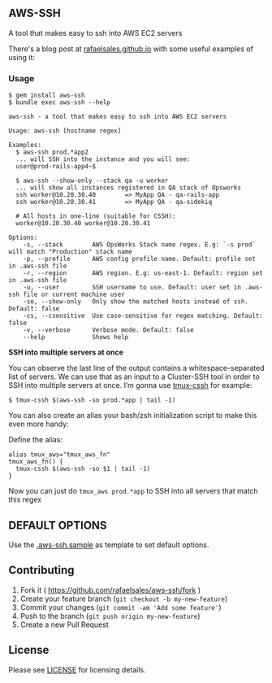 AWS-SSH
-----

A tool that makes easy to ssh into AWS EC2 servers

There's a blog post at [rafaelsales.github.io](https://rafaelsales.github.io/ruby/sqlite/threadsafe/concurrency/2015/08/18/aws-ssh/)
with some useful examples of using it:

### Usage

```
$ gem install aws-ssh
$ bundle exec aws-ssh --help

aws-ssh - a tool that makes easy to ssh into AWS EC2 servers

Usage: aws-ssh [hostname regex]

Examples:
  $ aws-ssh prod.*app2
  ... will SSH into the instance and you will see:
  user@prod-rails-app4~$

  $ aws-ssh --show-only --stack qa -u worker
  ... will show all instances registered in QA stack of Opsworks
  ssh worker@10.20.30.40        => MyApp QA - qa-rails-app
  ssh worker@10.20.30.41        => MyApp QA - qa-sidekiq

  # All hosts in one-line (suitable for CSSH):
  worker@10.20.30.40 worker@10.20.30.41

Options:
    -s, --stack        AWS OpsWorks Stack name regex. E.g: `-s prod` will match "Production" stack name
    -p, --profile      AWS config profile name. Default: profile set in .aws-ssh file
    -r, --region       AWS region. E.g: us-east-1. Default: region set in .aws-ssh file
    -u, --user         SSH username to use. Default: user set in .aws-ssh file or current machine user
    -so, --show-only   Only show the matched hosts instead of ssh. Default: false
    -cs, --csensitive  Use case-sensitive for regex matching. Default: false
    -v, --verbose      Verbose mode. Default: false
    --help             Shows help
```

**SSH into multiple servers at once**

You can observe the last line of the output contains a whitespace-separated list of servers. We can use that as an input to a Cluster-SSH tool in order to SSH into multiple servers at once. I’m gonna use [tmux-cssh](https://github.com/dennishafemann/tmux-cssh) for example:

```sh-session
$ tmux-cssh $(aws-ssh -so prod.*app | tail -1)
```

You can also create an alias your bash/zsh initialization script to make this even more handy:

Define the alias:

```
alias tmux_aws="tmux_aws_fn"
tmux_aws_fn() {
  tmux-cssh $(aws-ssh -so $1 | tail -1)
}
```

Now you can just do `tmux_aws prod.*app` to SSH into all servers that match this regex


DEFAULT OPTIONS
---------------

Use the [.aws-ssh.sample](https://github.com/rafaelsales/aws-ssh/blob/master/.aws-ssh.sample) as
template to set default options.

Contributing
------------

1. Fork it ( https://github.com/rafaelsales/aws-ssh/fork )
2. Create your feature branch (`git checkout -b my-new-feature`)
3. Commit your changes (`git commit -am 'Add some feature'`)
4. Push to the branch (`git push origin my-new-feature`)
5. Create a new Pull Request

License
-------

Please see [LICENSE](https://github.com/rafaelsales/aws-ssh/blob/master/LICENSE) for licensing details.
